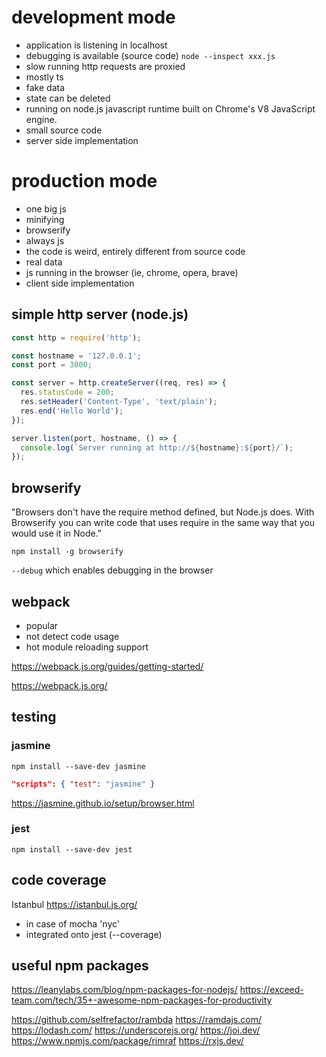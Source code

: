 # development mode

- application is listening in localhost
- debugging is available (source code) `node --inspect xxx.js`
- slow running http requests are proxied
- mostly ts
- fake data
- state can be deleted
- running on node.js javascript runtime built on Chrome's V8 JavaScript engine.
- small source code
- server side implementation

# production mode

- one big js
- minifying
- browserify
- always js
- the code is weird, entirely different from source code
- real data
- js running in the browser (ie, chrome, opera, brave)
- client side implementation

## simple http server (node.js)

```js
const http = require('http');

const hostname = '127.0.0.1';
const port = 3000;

const server = http.createServer((req, res) => {
  res.statusCode = 200;
  res.setHeader('Content-Type', 'text/plain');
  res.end('Hello World');
});

server.listen(port, hostname, () => {
  console.log(`Server running at http://${hostname}:${port}/`);
});
```

## browserify

"Browsers don't have the require method defined, but Node.js does.
With Browserify you can write code that uses require in the same way that you would use it in Node."

```shell
npm install -g browserify
```

`--debug` which enables debugging in the browser

## webpack

- popular
- not detect code usage
- hot module reloading support 

https://webpack.js.org/guides/getting-started/

https://webpack.js.org/

## testing

### jasmine

```shell
npm install --save-dev jasmine
```


```json
"scripts": { "test": "jasmine" }
```

https://jasmine.github.io/setup/browser.html

### jest

```shell
npm install --save-dev jest
```

## code coverage

Istanbul
https://istanbul.js.org/

- in case of mocha 'nyc'
- integrated onto jest (--coverage)

## useful npm packages

https://leanylabs.com/blog/npm-packages-for-nodejs/
https://exceed-team.com/tech/35+-awesome-npm-packages-for-productivity

https://github.com/selfrefactor/rambda
https://ramdajs.com/
https://lodash.com/
https://underscorejs.org/
https://joi.dev/
https://www.npmjs.com/package/rimraf
https://rxjs.dev/